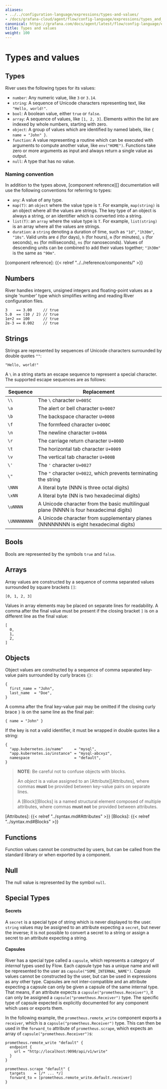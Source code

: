 ```yaml
---
aliases:
- ../../configuration-language/expressions/types-and-values/
- /docs/grafana-cloud/agent/flow/config-language/expressions/types_and_values/
canonical: https://grafana.com/docs/agent/latest/flow/config-language/expressions/types_and_values/
title: Types and values
weight: 100
---
```


# Types and values

## Types

River uses the following types for its values:

* `number`: Any numeric value, like `3` or `3.14`.
* `string`: A sequence of Unicode characters representing text, like `"Hello, world!"`.
* `bool`: A boolean value, either `true` or `false`.
* `array`: A sequence of values, like `[1, 2, 3]`. Elements within the
  list are indexed by whole numbers, starting with zero.
* `object`: A group of values which are identified by named labels, like
  `{ name = "John" }`.
* `function`: A value representing a routine which can be executed with
  arguments to compute another value, like `env("HOME")`. Functions take zero
  or more arguments as input and always return a single value as output.
* `null`: A type that has no value.

### Naming convention

In addition to the types above, [component reference][] documentation will use
the following conventions for referring to types:

* `any`: A value of any type.
* `map(T)`: an `object` where the value type is `T`. For example, `map(string)`
  is an object where all the values are strings. The key type of an object is
  always a string, or an identifier which is converted into a string.
* `list(T)`: an `array` where the value type is `T`. For example, `list(string)`
  is an array where all the values are strings.
* `duration`: a `string` denoting a duration of time, such as `"1d"`, `"1h30m"`,
  `"10s"`. Valid units are `d` (for days), `h` (for hours), `m` (for minutes),
  `s` (for seconds), `ms` (for milliseconds), `ns` (for nanoseconds). Values of
  descending units can be combined to add their values together; `"1h30m"` is
  the same as `"90m"`.

[component reference]: {{< relref "../../reference/components/" >}}

## Numbers

River handles integers, unsigned integers and floating-point values as a single
'number' type which simplifies writing and reading River configuration files.

```river
3    == 3.00     // true
5.0  == (10 / 2) // true
1e+2 == 100      // true
2e-3 == 0.002    // true
```

## Strings

Strings are represented by sequences of Unicode characters surrounded by double
quotes `""`:

```river
"Hello, world!"
```

A `\` in a string starts an escape sequence to represent a special character.
The supported escape sequences are as follows:

| Sequence | Replacement |
| -------- | ----------- |
| `\\` | The `\` character `U+005C` |
| `\a` | The alert or bell character `U+0007` |
| `\b` | The backspace character `U+0008` |
| `\f` | The formfeed character `U+000C` |
| `\n` | The newline character `U+000A` |
| `\r` | The carriage return character `U+000D` |
| `\t` | The horizontal tab character `U+0009` |
| `\v` | The vertical tab character `U+000B` |
| `\'` | The `'` character `U+0027` |
| `\"` | The `"` character `U+0022`, which prevents terminating the string |
| `\NNN` | A literal byte (NNN is three octal digits) |
| `\xNN` | A literal byte (NN is two hexadecimal digits) |
| `\uNNNN` | A Unicode character from the basic multilingual plane (NNNN is four hexadecimal digits) |
| `\UNNNNNNNN` | A Unicode character from supplementary planes (NNNNNNNN is eight hexadecimal digits) |

## Bools

Bools are represented by the symbols `true` and `false`.

## Arrays

Array values are constructed by a sequence of comma separated values surrounded
by square brackets `[]`:

```river
[0, 1, 2, 3]
```

Values in array elements may be placed on separate lines for readability. A
comma after the final value must be present if the closing bracket `]`
is on a different line as the final value:

```river
[
  0,
  1,
  2,
]
```

## Objects

Object values are constructed by a sequence of comma separated key-value pairs
surrounded by curly braces `{}`:

```river
{
  first_name = "John",
  last_name  = "Doe",
}
```

A comma after the final key-value pair may be omitted if the closing curly
brace `}` is on the same line as the final pair:

```river
{ name = "John" }
```

If the key is not a valid identifier, it must be wrapped in double quotes like
a string:

```river
{
  "app.kubernetes.io/name"     = "mysql",
  "app.kubernetes.io/instance" = "mysql-abcxyz",
  namespace                    = "default",
}
```

> **NOTE**: Be careful not to confuse objects with blocks.
>
> An _object_ is a value assigned to an [Attribute][Attributes], where
> commas **must** be provided between key-value pairs on separate lines.
>
> A [Block][Blocks] is a named structural element composed of multiple attributes,
> where commas **must not** be provided between attributes.

[Attributes]: {{< relref "../syntax.md#Attributes" >}}
[Blocks]: {{< relref "../syntax.md#Blocks" >}}

## Functions

Function values cannot be constructed by users, but can be called from the
standard library or when exported by a component.

## Null

The null value is represented by the symbol `null`.

## Special Types

#### Secrets

A `secret` is a special type of string which is never displayed to the user.
`string` values may be assigned to an attribute expecting a `secret`, but never
the inverse; it is not possible to convert a secret to a string or assign a
secret to an attribute expecting a string.

#### Capsules

River has a special type called a `capsule`, which represents a category of
_internal_ types used by Flow. Each capsule type has a unique name and will be
represented to the user as `capsule("SOME_INTERNAL_NAME")`.
Capsule values cannot be constructed by the user, but can be used in
expressions as any other type. Capsules are not inter-compatible and an
attribute expecting a capsule can only be given a capsule of the same internal
type. That means, if an attribute expects a `capsule("prometheus.Receiver")`,
it can only be assigned a `capsule("prometheus.Receiver")` type. The specific
type of capsule expected is explicitly documented for any component which uses
or exports them.

In the following example, the `prometheus.remote_write` component exports a
`receiver`, which is a `capsule("prometheus.Receiver")` type. This can then be
used in the `forward_to` attribute of `prometheus.scrape`, which
expects an array of `capsule("prometheus.Receiver")`s:

```river
prometheus.remote_write "default" {
  endpoint {
    url = "http://localhost:9090/api/v1/write"
  }
}

prometheus.scrape "default" {
  targets    = [/* ... */]
  forward_to = [prometheus.remote_write.default.receiver]
}
```

